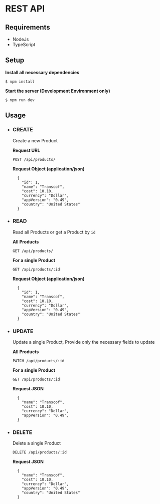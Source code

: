 # REST API

## Requirements

* NodeJs
* TypeScript


## Setup

**Install all necessary dependencies**
```
$ npm install
```

**Start the server (Development Environment only)**
```
$ npm run dev
```


## Usage

* ### CREATE
  Create a new Product

  **Request URL**
  ```
  POST /api/products/
  ```

  **Request Object (application/json)**
  ```
    {
      "id": 1,
      "name": "Transcof",
      "cost": 10.10,
      "currency": "Dollar",
      "appVersion": "0.49",
      "country": "United States"
    }
  ```

* ### READ
  Read all Products or get a Product by `id`

  **All Products**
  ```
  GET /api/products/
  ```

  **For a single Product**
  ```
  GET /api/products/:id
  ```

  **Request Object (application/json)**
  ```
    {
      "id": 1,
      "name": "Transcof",
      "cost": 10.10,
      "currency": "Dollar",
      "appVersion": "0.49",
      "country": "United States"
    }
  ```

* ### UPDATE
  Update a single Product, Provide only the necessary fields to update

  **All Products**
  ```
  PATCH /api/products/:id
  ```

  **For a single Product**
  ```
  GET /api/products/:id
  ```

  **Request JSON**
  ```
    {
      "name": "Transcof",
      "cost": 10.10,
      "currency": "Dollar",
      "appVersion": "0.49",
    }
  ```

* ### DELETE
  Delete a single Product

  ```
  DELETE /api/products/:id
  ```

  **Request JSON**
  ```
    {
      "name": "Transcof",
      "cost": 10.10,
      "currency": "Dollar",
      "appVersion": "0.49",
      "country": "United States"
    }
  ```
